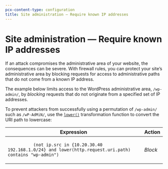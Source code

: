 ```yaml
---
pcx-content-type: configuration
title: Site administration — Require known IP addresses
---
```


# Site administration — Require known IP addresses

If an attack compromises the administrative area of your website, the consequences can be severe. With firewall rules, you can protect your site’s administrative area by blocking requests for access to administrative paths that do not come from a known IP address.

The example below limits access to the WordPress administrative area, `/wp-admin/`, by _blocking_ requests that do not originate from a specified set of IP addresses.

To prevent attackers from successfully using a permutation of `/wp-admin/` such as `/wP-AdMiN/`, use the [`lower()`](/ruleset-engine/rules-language/functions/#function-lower) transformation function to convert the URI path to lowercase:

<table>
  <thead>
    <tr>
      <th>Expression</th>
      <th>Action</th>
    </tr>
  </thead>
  <tbody>
    <tr>
      <td>
        <code>
          (not ip.src in {10.20.30.40 192.168.1.0/24} and lower(http.request.uri.path) contains "wp-admin")
        </code>
      </td>
      <td>
        <em>Block</em>
      </td>
    </tr>
  </tbody>
</table>
